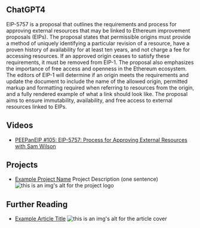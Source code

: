 ## ChatGPT4

EIP-5757 is a proposal that outlines the requirements and process for approving external resources that may be linked to Ethereum improvement proposals (EIPs). The proposal states that permissible origins must provide a method of uniquely identifying a particular revision of a resource, have a proven history of availability for at least ten years, and not charge a fee for accessing resources. If an approved origin ceases to satisfy these requirements, it must be removed from EIP-1. The proposal also emphasizes the importance of free access and openness in the Ethereum ecosystem. The editors of EIP-1 will determine if an origin meets the requirements and update the document to include the name of the allowed origin, permitted markup and formatting required when referring to resources from the origin, and a fully rendered example of what a link should look like. The proposal aims to ensure immutability, availability, and free access to external resources linked to EIPs.

## Videos

- [PEEPanEIP #105: EIP-5757: Process for Approving External Resources with Sam Wilson](https://www.youtube.com/watch?v=3sL2VU2Cqmc&list=PL4cwHXAawZxqu0PKKyMzG_3BJV_xZTi1F&index=9&t=1s)

## Projects

- [Example Project Name](https://xxxx.xxx/xxxxx) Project Description (one sentence) ![this is an img's alt for the project logo](https://xxxx.xxx/project-logo.xxx)

## Further Reading

- [Example Article Title](https://xxxx.xxx/xxxxx) ![this is an img's alt for the article cover](https://xxxx.xxx/article-cover.xxx)
